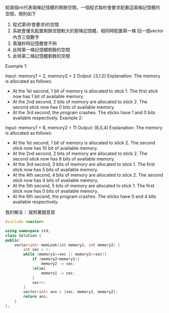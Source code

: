 給兩個int代表兩條記憶體的剩餘空間，一個程式每秒會要求配置這兩條記憶體的空間，規則如下
1. 程式第i秒會要求i的空間
2. 系統會優先配置剩餘空間較大的那條記憶體，相同時配置第一條
回一個vector內含三個數字
1. 第幾秒時記憶體會不夠
2. 此時第一條記憶體剩餘的空間
3. 此時第二條記憶體剩餘的空間

Example 1:

Input: memory1 = 2, memory2 = 2
Output: [3,1,0]
Explanation: The memory is allocated as follows:
- At the 1st second, 1 bit of memory is allocated to stick 1. The first stick now has 1 bit of available memory.
- At the 2nd second, 2 bits of memory are allocated to stick 2. The second stick now has 0 bits of available memory.
- At the 3rd second, the program crashes. The sticks have 1 and 0 bits available respectively.
Example 2:

Input: memory1 = 8, memory2 = 11
Output: [6,0,4]
Explanation: The memory is allocated as follows:
- At the 1st second, 1 bit of memory is allocated to stick 2. The second stick now has 10 bit of available memory.
- At the 2nd second, 2 bits of memory are allocated to stick 2. The second stick now has 8 bits of available memory.
- At the 3rd second, 3 bits of memory are allocated to stick 1. The first stick now has 5 bits of available memory.
- At the 4th second, 4 bits of memory are allocated to stick 2. The second stick now has 4 bits of available memory.
- At the 5th second, 5 bits of memory are allocated to stick 1. The first stick now has 0 bits of available memory.
- At the 6th second, the program crashes. The sticks have 0 and 4 bits available respectively.

我的解法：
就照著題意寫
```c++
#include <vector>

using namespace std;
class Solution {
public:
    vector<int> memLeak(int memory1, int memory2) {
        int sec = 1;
        while (memory1>=sec || memory2>=sec){
            if (memory2>memory1){
                memory2 -= sec;
            }else{
                memory1 -= sec;
            }
            sec++;
        }
        vector<int> ans = {sec, memory1, memory2};
        return ans;
    }
};
```
